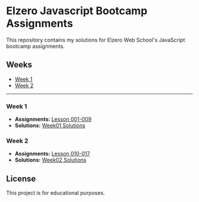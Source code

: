# Elzero Javascript Bootcamp Assignments

This repository contains my solutions for Elzero Web School's JavaScript bootcamp assignments.

## Weeks

- [Week 1](#week-1)
- [Week 2](#week-2)

---

### Week 1

- **Assignments:** [Lesson 001-009](https://elzero.org/javascript-bootcamp-assignments-lesson-from-001-to-009/)
- **Solutions:** [Week01 Solutions](https://github.com/amirelkased/elzero-javascript-bootcamp-assignments/tree/main/Week01)

### Week 2

- **Assignments:** [Lesson 010-017](https://elzero.org/javascript-bootcamp-assignments-lesson-from-010-to-017/)
- **Solutions:** [Week02 Solutions](https://github.com/amirelkased/elzero-javascript-bootcamp-assignments/tree/main/Week02)

## License

This project is for educational purposes.
